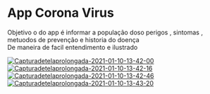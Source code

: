 <h1>App Corona Virus</h1>
<span>
  
  Objetivo o do app é informar a população doso perigos , sintomas , metuodos de prevenção e historia do doença<br> 
  De maneira de facil entendimento e ilustrado 
</span>



<a href="https://ibb.co/44vJ1YR">
<img src="https://i.ibb.co/44vJ1YR/Capturadetelaprolongada-2021-01-10-13-42-00.png" alt="Capturadetelaprolongada-2021-01-10-13-42-00" border="0"></a> 

<a href="https://ibb.co/cLhJ2Mw">
<img src="https://i.ibb.co/cLhJ2Mw/Capturadetelaprolongada-2021-01-10-13-42-16.png" alt="Capturadetelaprolongada-2021-01-10-13-42-16" border="0"></a>

<a href="https://ibb.co/wCY6RwD">
<img src="https://i.ibb.co/wCY6RwD/Capturadetelaprolongada-2021-01-10-13-42-46.png" alt="Capturadetelaprolongada-2021-01-10-13-42-46" border="0"></a> 

<a href="https://ibb.co/F5b0Tqz">
<img src="https://i.ibb.co/F5b0Tqz/Capturadetelaprolongada-2021-01-10-13-43-20.png" alt="Capturadetelaprolongada-2021-01-10-13-43-20" border="0"></a>
